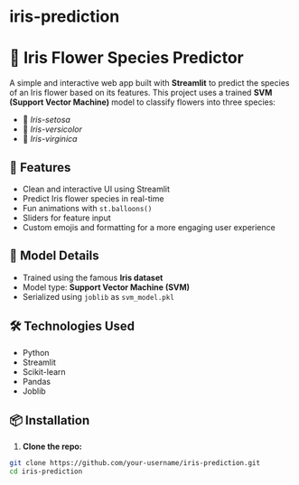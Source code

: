 # iris-prediction
# 🌷 Iris Flower Species Predictor

A simple and interactive web app built with **Streamlit** to predict the species of an Iris flower based on its features. This project uses a trained **SVM (Support Vector Machine)** model to classify flowers into three species:
- 🌼 *Iris-setosa*
- 🌺 *Iris-versicolor*
- 🌸 *Iris-virginica*

## 🚀 Features

- Clean and interactive UI using Streamlit
- Predict Iris flower species in real-time
- Fun animations with `st.balloons()`
- Sliders for feature input
- Custom emojis and formatting for a more engaging user experience

## 🧠 Model Details

- Trained using the famous **Iris dataset**
- Model type: **Support Vector Machine (SVM)**
- Serialized using `joblib` as `svm_model.pkl`

## 🛠️ Technologies Used

- Python
- Streamlit
- Scikit-learn
- Pandas
- Joblib

## 📦 Installation

1. **Clone the repo:**

```bash
git clone https://github.com/your-username/iris-prediction.git
cd iris-prediction
